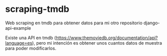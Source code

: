 # scraping-tmdb
Web scraping en tmdb para obtener datos para mi otro repositorio django-api-example

Existe una API en tmdb (https://www.themoviedb.org/documentation/api?language=es), pero
mi intención es obtener unos cuantos datos de muestra para poder modificarlos.
